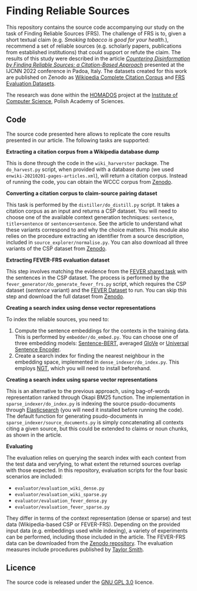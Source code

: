 # Finding Reliable Sources

This repository contains the source code accompanying our study on the task of Finding Reliable Sources (FRS). The challenge of FRS is to, given a short textual claim (e.g. *Smoking tobacco is good for your health.*), recommend a set of reliable sources (e.g. scholarly papers, publications from established institutions) that could support or refute the claim. The results of this study were described in the article *[Countering Disinformation by Finding Reliable Sources: a Citation-Based Approach](TODO)* presented at the IJCNN 2022 conference in Padoa, Italy. The datasets created for this work are published on Zenodo as [Wikipedia Complete Citation Corpus](https://doi.org/10.5281/zenodo.6539054) and [FRS Evaluation Datasets](https://doi.org/10.5281/zenodo.6539087).

The research was done within the [HOMADOS](https://homados.ipipan.waw.pl/) project at the [Institute of Computer Science](https://ipipan.waw.pl/), Polish Academy of Sciences.

## Code

The source code presented here allows to replicate the core results presented in our article. The following tasks are supported:

**Extracting a citation corpus from a Wikipedia database dump**

This is done through the code in the ```wiki_harverster``` package. The ```do_harvest.py``` script, when provided with a database dump (we used ```enwiki-20210201-pages-articles.xml```), will return a citation corpus. Instead of running the code, you can obtain the WCCC corpus from [Zenodo](https://doi.org/10.5281/zenodo.6539054).

**Converting a citation corpus to claim-source pairing dataset**

This task is performed by the ```distiller/do_distill.py``` script. It takes a citation corpus as an input and returns a CSP dataset. You will need to choose one of the available context generation techniques: ```sentence```, ```title+sentence``` or ```sentence+sentence```. See the article to understand what these variants correspond to and why the choice matters. This module also relies on the procedure extracting an identifier from a source description, included in ```source_explorer/normalise.py```. You can also download all three variants of the CSP dataset from [Zenodo](https://doi.org/10.5281/zenodo.6539087).

**Extracting FEVER-FRS evaluation dataset**

This step involves matching the evidence from the [FEVER shared task](https://fever.ai) with the sentences in the CSP dataset. The process is performed by the ```fever_generator/do_generate_fever_frs.py``` script, which requires the CSP dataset (*sentence* variant) and the [FEVER Dataset](https://fever.ai/dataset/fever.html) to run. You can skip this step and download the full dataset from [Zenodo](https://doi.org/10.5281/zenodo.6539087).

**Creating a search index using dense vector representations**

To index the reliable sources, you need to:
1. Compute the sentence embeddings for the contexts in the training data. This is performed by ```embedder/do_embed.py```. You can choose one of three embedding models: [Sentence-BERT](https://www.sbert.net), averaged [GloVe](https://nlp.stanford.edu/projects/glove/) or [Universal Sentence Encoder](https://tfhub.dev/google/universal-sentence-encoder/4).
2. Create a search index for finding the nearest neighbour in the embedding space, implemented in ```dense_indexer/do_index.py```. This employs [NGT](https://github.com/yahoojapan/NGT), which you will need to install beforehand.

**Creating a search index using sparse vector representations**

This is an alternative to the previous approach, using bag-of-words representation ranked through Okapi BM25 function. The implementation in ```sparse_indexer/do_index.py``` is indexing the source psudo-documents through [Elasticsearch](https://www.elastic.co/elasticsearch/) (you will need it installed before running the code). The default function for generating psudo-documents in ```sparse_indexer/source_documents.py``` is simply concatenating all contexts citing a given source, but this could be extended to claims or noun chunks, as shown in the article.

**Evaluating**

The evaluation relies on querying the search index with each context from the test data and veryfying, to what extent the returned sources overlap with those expected. In this repository, evaluation scripts for the four basic scenarios are included:
- ```evaluator/evaluation_wiki_dense.py```
- ```evaluator/evaluation_wiki_sparse.py```
- ```evaluator/evaluation_fever_dense.py```
- ```evaluator/evaluation_fever_sparse.py```

They differ in terms of the context representation (dense or sparse) and test data (Wikipedia-based CSP or FEVER-FRS). Depending on the provided input data (e.g. embeddings used while indexing), a variety of experiments can be performed, including those included in the article. The FEVER-FRS data can be downloaded from the [Zenodo repository](https://doi.org/10.5281/zenodo.6539087). The evaluation measures include procedures published by [Taylor Smith](https://gist.github.com/tgsmith61591/d8aa96ac7c74c24b33e4b0cb967ca519).

## Licence

The source code is released under the [GNU GPL 3.0](https://www.gnu.org/licenses/gpl-3.0.html) licence.
